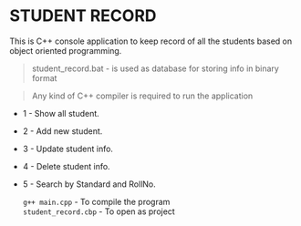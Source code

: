 # STUDENT RECORD

This is C++ console application to keep record of all the students based on object oriented programming.
> student_record.bat - is used as database for storing info in binary format

>Any kind of C++ compiler is required to run the application 
 - 1 - Show all student.
 - 2 - Add new student.
 - 3 - Update student info.
 - 4 - Delete student info.
 - 5 - Search by Standard and RollNo.

   <code>g++ main.cpp</code> - To compile the program
   <br>
   <code>student_record.cbp</code> - To open as project
